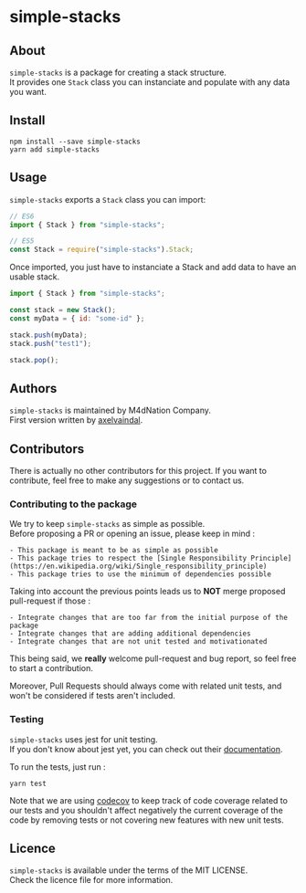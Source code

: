 # simple-stacks

## About

`simple-stacks` is a package for creating a stack structure.  
It provides one `Stack` class you can instanciate and populate with any data you want.

## Install

`npm install --save simple-stacks`  
`yarn add simple-stacks`

## Usage

`simple-stacks` exports a `Stack` class you can import:

```javascript
// ES6
import { Stack } from "simple-stacks";

// ES5
const Stack = require("simple-stacks").Stack;
```

Once imported, you just have to instanciate a Stack and add data to have an usable stack.

```javascript
import { Stack } from "simple-stacks";

const stack = new Stack();
const myData = { id: "some-id" };

stack.push(myData);
stack.push("test1");

stack.pop();
```

## Authors

`simple-stacks` is maintained by M4dNation Company.  
First version written by [axelvaindal](https://github.com/axelvaindal).

## Contributors

There is actually no other contributors for this project.
If you want to contribute, feel free to make any suggestions or to contact us.

### Contributing to the package

We try to keep `simple-stacks` as simple as possible.  
Before proposing a PR or opening an issue, please keep in mind :

    - This package is meant to be as simple as possible
    - This package tries to respect the [Single Responsibility Principle](https://en.wikipedia.org/wiki/Single_responsibility_principle)
    - This package tries to use the minimum of dependencies possible

Taking into account the previous points leads us to **NOT** merge proposed pull-request if those :

    - Integrate changes that are too far from the initial purpose of the package
    - Integrate changes that are adding additional dependencies
    - Integrate changes that are not unit tested and motivationated

This being said, we **really** welcome pull-request and bug report, so feel free to start a contribution.

Moreover, Pull Requests should always come with related unit tests, and won't be considered if tests aren't included.

### Testing

`simple-stacks` uses jest for unit testing.  
If you don't know about jest yet, you can check out their [documentation](https://jestjs.io/en/).

To run the tests, just run :

`yarn test`

Note that we are using [codecov](https://codecov.io) to keep track of code coverage related to our tests and you shouldn't affect negatively the current coverage of the code by removing tests or not covering new features with new unit tests.

## Licence

`simple-stacks` is available under the terms of the MIT LICENSE.  
Check the licence file for more information.
